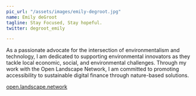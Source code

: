 ```yaml
---
pic_url: "/assets/images/emily-degroot.jpg"
name: Emily deGroot
tagline: Stay Focused, Stay hopeful.
twitter: degroot_emily

---
```

As a passionate advocate for the intersection of environmentalism and technology, I am dedicated to supporting environmental innovators as they tackle local economic, social, and environmental challenges. Through my work with the Open Landscape Network, I am committed to promoting accessibility to sustainable digital finance through nature-based solutions.

[open.landscape.network](https://open.landscape.network)
